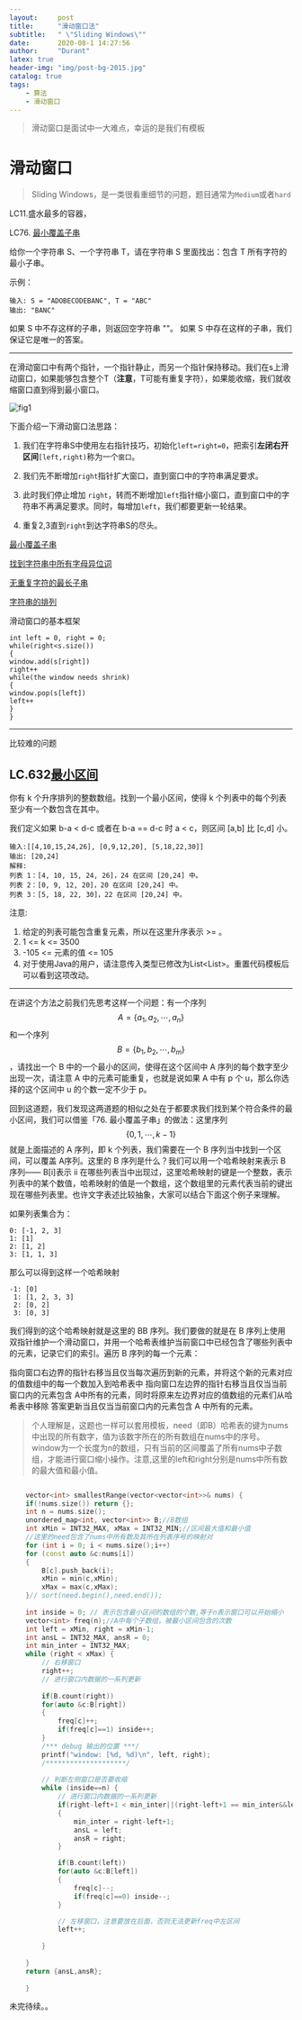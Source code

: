 ```yaml
---
layout:     post
title:      "滑动窗口法"
subtitle:   " \"Sliding Windows\""
date:       2020-08-1 14:27:56 
author:     "Durant"
latex: true
header-img: "img/post-bg-2015.jpg"
catalog: true
tags:
	- 算法
    - 滑动窗口
---
```


> 滑动窗口是面试中一大难点，幸运的是我们有模板

# 滑动窗口

> Sliding Windows，是一类很看重细节的问题，题目通常为`Medium`或者`hard`

LC11.盛水最多的容器，

 LC76. [最小覆盖子串](https://leetcode-cn.com/problems/minimum-window-substring/)

给你一个字符串 S、一个字符串 T，请在字符串 S 里面找出：包含 T 所有字符的最小子串。

示例：

```
输入: S = "ADOBECODEBANC", T = "ABC"
输出: "BANC"

```

如果 S 中不存这样的子串，则返回空字符串 ""。
如果 S 中存在这样的子串，我们保证它是唯一的答案。

---

在滑动窗口中有两个指针，一个指针静止，而另一个指针保持移动。我们在s上滑动窗口，如果能够包含整个T（**注意**，T可能有重复字符），如果能收缩，我们就收缩窗口直到得到最小窗口。

![fig1](https://assets.leetcode-cn.com/solution-static/76/76_fig1.gif)



下面介绍一下滑动窗口法思路：

1. 我们在字符串S中使用左右指针技巧，初始化`left=right=0`，把索引**左闭右开区间**`[left,right)`称为一个`窗口`。

2. 我们先不断增加`right`指针扩大窗口，直到窗口中的字符串满足要求。

3. 此时我们停止增加 `right`，转而不断增加`left`指针缩小窗口，直到窗口中的字符串不再满足要求。同时，每增加`left`，我们都要更新一轮结果。

4. 重复2,3直到`right`到达字符串S的尽头。

   

[最小覆盖子串](https://leetcode-cn.com/problems/minimum-window-substring/)

[找到字符串中所有字母异位词](https://leetcode-cn.com/problems/find-all-anagrams-in-a-string/)

[无重复字符的最长子串](https://leetcode-cn.com/problems/longest-substring-without-repeating-characters/)

[字符串的排列](https://leetcode-cn.com/problems/permutation-in-string/)

滑动窗口的基本框架

```
int left = 0, right = 0;
while(right<s.size())
{
window.add(s[right])
right++
while(the window needs shrink)
{
window.pop(s[left])
left++
}
}
```

---

比较难的问题

## LC.632[最小区间](https://leetcode-cn.com/problems/smallest-range-covering-elements-from-k-lists)



你有 k 个升序排列的整数数组。找到一个最小区间，使得 k 个列表中的每个列表至少有一个数包含在其中。

我们定义如果 b-a < d-c 或者在 b-a == d-c 时 a < c，则区间 [a,b] 比 [c,d] 小。

```
输入:[[4,10,15,24,26], [0,9,12,20], [5,18,22,30]]
输出: [20,24]
解释: 
列表 1：[4, 10, 15, 24, 26]，24 在区间 [20,24] 中。
列表 2：[0, 9, 12, 20]，20 在区间 [20,24] 中。
列表 3：[5, 18, 22, 30]，22 在区间 [20,24] 中。
```



注意:

1. 给定的列表可能包含重复元素，所以在这里升序表示 >= 。
2. 1 <= k <= 3500
3. -105 <= 元素的值 <= 105
4. 对于使用Java的用户，请注意传入类型已修改为List<List<Integer>>。重置代码模板后可以看到这项改动。

---

在讲这个方法之前我们先思考这样一个问题：有一个序列 $$A = \{ a_1, a_2, \cdots, a_n \}$$ 和一个序列 $$B = \{b_1, b_2, \cdots, b_m\}$$，请找出一个 B 中的一个最小的区间，使得在这个区间中 A 序列的每个数字至少出现一次，请注意 A 中的元素可能重复，也就是说如果 A 中有 p 个 u，那么你选择的这个区间中 u 的个数一定不少于 p。

回到这道题，我们发现这两道题的相似之处在于都要求我们找到某个符合条件的最小区间，我们可以借鉴「76. 最小覆盖子串」的做法：这里序列 $$\{ 0, 1, \cdots , k - 1 \}$$ 就是上面描述的 A 序列，即 k 个列表，我们需要在一个 B 序列当中找到一个区间，可以覆盖 A序列。这里的 B 序列是什么？我们可以用一个哈希映射来表示 B 序列—— B[i]表示 ii 在哪些列表当中出现过，这里哈希映射的键是一个整数，表示列表中的某个数值，哈希映射的值是一个数组，这个数组里的元素代表当前的键出现在哪些列表里。也许文字表述比较抽象，大家可以结合下面这个例子来理解。

如果列表集合为：

```
0: [-1, 2, 3]
1: [1]
2: [1, 2]
3: [1, 1, 3]

```

那么可以得到这样一个哈希映射

```
-1: [0]
 1: [1, 2, 3, 3]
 2: [0, 2]
 3: [0, 3]
```

我们得到的这个哈希映射就是这里的 BB 序列。我们要做的就是在 B 序列上使用双指针维护一个滑动窗口，并用一个哈希表维护当前窗口中已经包含了哪些列表中的元素，记录它们的索引。遍历 B 序列的每一个元素：

指向窗口右边界的指针右移当且仅当每次遍历到新的元素，并将这个新的元素对应的值数组中的每一个数加入到哈希表中
指向窗口左边界的指针右移当且仅当当前窗口内的元素包含 A中所有的元素，同时将原来左边界对应的值数组的元素们从哈希表中移除
答案更新当且仅当当前窗口内的元素包含 A 中所有的元素。

>  个人理解是，这题也一样可以套用模板，need（即B）哈希表的键为nums中出现的所有数字，值为该数字所在的所有数组在nums中的序号。window为一个长度为n的数组，只有当前的区间覆盖了所有nums中子数组，才能进行窗口缩小操作。注意,这里的left和right分别是nums中所有数的最大值和最小值。



```C++

    vector<int> smallestRange(vector<vector<int>>& nums) {
    if(!nums.size()) return {};
    int n = nums.size();
    unordered_map<int, vector<int>> B;//B数组
    int xMin = INT32_MAX, xMax = INT32_MIN;//区间最大值和最小值
    //这里的need包含了nums中所有数及其所在列表序号的映射对
    for (int i = 0; i < nums.size();i++) 
    for (const auto &c:nums[i])
    {
        B[c].push_back(i);
        xMin = min(c,xMin);
        xMax = max(c,xMax);
    }// sort(need.begin(),need.end());
    
    int inside = 0; // 表示包含最小区间的数组的个数,等于n表示窗口可以开始缩小
    vector<int> freq(n);//A中每个子数组，被最小区间包含的次数
    int left = xMin, right = xMin-1;
    int ansL = INT32_MAX, ansR = 0; 
    int min_inter = INT32_MAX;
    while (right < xMax) {
        // 右移窗口
        right++;
        // 进行窗口内数据的一系列更新
        
        if(B.count(right))
        for(auto &c:B[right])
        {
            freq[c]++;
            if(freq[c]==1) inside++;
        }
        /*** debug 输出的位置 ***/
        printf("window: [%d, %d)\n", left, right);
        /********************/
        
        // 判断左侧窗口是否要收缩
        while (inside==n) {
            // 进行窗口内数据的一系列更新
            if(right-left+1 < min_inter||(right-left+1 == min_inter&&left<ansL))
            {
                min_inter = right-left+1;
                ansL = left;
                ansR = right;
            }

            if(B.count(left))
            for(auto &c:B[left])
            {
                freq[c]--;
                if(freq[c]==0) inside--;
            }

            // 左移窗口，注意要放在后面，否则无法更新freq中左区间
            left++;
            
        }
    
    }
    return {ansL,ansR};
    
    }
```

未完待续。。